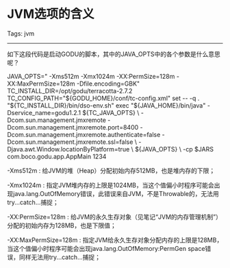 # JVM选项的含义
Tags: jvm

------

如下这段代码是启动GODU的脚本，其中的JAVA_OPTS中的各个参数是什么意思呢？

 JAVA_OPTS=" -Xms512m -Xmx1024m -XX:PermSize=128m -XX:MaxPermSize=128m -Dfile.encoding=GBK" 
TC_INSTALL_DIR=/opt/godu/terracotta-2.7.2 
TC_CONFIG_PATH="${GODU_HOME}/conf/tc-config.xml" 
set -- -q 
. "${TC_INSTALL_DIR}/bin/dso-env.sh" 
exec "${JAVA_HOME}/bin/java" -Dservice_name=godu1.2.1 ${TC_JAVA_OPTS} \ 
 -Dcom.sun.management.jmxremote -Dcom.sun.management.jmxremote.port=8400 -Dcom.sun.management.jmxremote.authenticate=false -Dcom.sun.management.jmxremote.ssl=false \ 
 -Djava.awt.Window.locationByPlatform=true \ 
 ${JAVA_OPTS} \ 
 -cp $JARS com.boco.godu.app.AppMain 1234 

 

 -Xms512m : 给JVM的堆（Heap）分配初始内存512MB，也是堆内存的下限； 

 -Xmx1024m : 指定JVM堆内存的上限是1024MB，当这个值偏小时程序可能会出现java.lang.OutOfMemory错误，此错误来自JVM，不是Throwable的，无法用try...catch...捕捉； 

 -XX:PermSize=128m : 给JVM的永久生存对象（见笔记“JVM的内存管理机制”）分配的初始内存为128MB，也是下限值； 

 -XX:MaxPermSize=128m : 指定JVM给永久生存对象分配内存的上限是128MB， 当这个值偏小时程序可能会出现java.lang.OutOfMemory:PermGen space错误，同样无法用try...catch...捕捉；